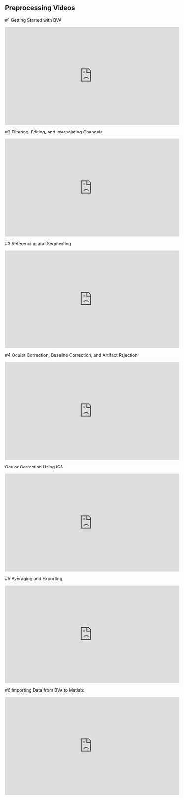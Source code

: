 <!--layout: page title: "Preprocessing Videos" permalink: /Preprocessing_Videos/-->

## Preprocessing Videos

#1 Getting Started with BVA
<iframe width="560" height="315" src="https://www.youtube.com/embed/F-E1THcOp4Q" title="YouTube video player" frameborder="0" allow="accelerometer; autoplay; clipboard-write; encrypted-media; gyroscope; picture-in-picture" allowfullscreen></iframe>

#2 Filtering, Editing, and Interpolating Channels
<iframe width="560" height="315" src="https://www.youtube.com/embed/wUASrUYicbE" title="YouTube video player" frameborder="0" allow="accelerometer; autoplay; clipboard-write; encrypted-media; gyroscope; picture-in-picture" allowfullscreen></iframe>

#3 Referencing and Segmenting
<iframe width="560" height="315" src="https://www.youtube.com/embed/GGX8lmMsRCs" title="YouTube video player" frameborder="0" allow="accelerometer; autoplay; clipboard-write; encrypted-media; gyroscope; picture-in-picture" allowfullscreen></iframe>

#4 Ocular Correction, Baseline Correction, and Artifact Rejection
<iframe width="560" height="315" src="https://www.youtube.com/embed/HR2WyTR4N7E" title="YouTube video player" frameborder="0" allow="accelerometer; autoplay; clipboard-write; encrypted-media; gyroscope; picture-in-picture" allowfullscreen></iframe>

Ocular Correction Using ICA
<iframe width="560" height="315" src="https://www.youtube.com/embed/2gVijOSDpn0" title="YouTube video player" frameborder="0" allow="accelerometer; autoplay; clipboard-write; encrypted-media; gyroscope; picture-in-picture" allowfullscreen></iframe>

#5 Averaging and Exporting
<iframe width="560" height="315" src="https://www.youtube.com/embed/A7OyCrdt3Eo" title="YouTube video player" frameborder="0" allow="accelerometer; autoplay; clipboard-write; encrypted-media; gyroscope; picture-in-picture" allowfullscreen></iframe>

#6 Importing Data from BVA to Matlab:
<iframe width="560" height="315" src="https://www.youtube.com/embed/wyLg40dLwJo" title="YouTube video player" frameborder="0" allow="accelerometer; autoplay; clipboard-write; encrypted-media; gyroscope; picture-in-picture" allowfullscreen></iframe>

